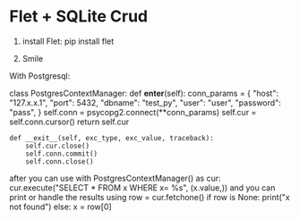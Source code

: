 # Flet + SQLite Crud

1. install Flet:
pip install flet

2. Smile

With Postgresql:

class PostgresContextManager:
    def __enter__(self):
        conn_params = {
            "host": "127.x.x.1",
            "port": 5432,
            "dbname": "test_py",
            "user": "user",
            "password": "pass",
        }
        self.conn = psycopg2.connect(**conn_params)
        self.cur = self.conn.cursor()
        return self.cur

    def __exit__(self, exc_type, exc_value, traceback):
        self.cur.close()
        self.conn.commit()
        self.conn.close()
after you can use 
with PostgresContextManager() as cur:
        cur.execute("SELECT * FROM x WHERE x= %s", (x.value,)) 
and you can print or handle the results using 
        row = cur.fetchone()
        if row is None:
            print("x not found")
        else:
            x = row[0]
